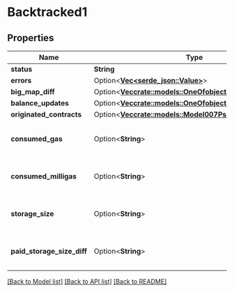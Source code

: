 # Backtracked1

## Properties

Name | Type | Description | Notes
------------ | ------------- | ------------- | -------------
**status** | **String** |  | 
**errors** | Option<[**Vec<serde_json::Value>**](serde_json::Value.md)> |  | [optional]
**big_map_diff** | Option<[**Vec<crate::models::OneOfobjectobjectobjectobject>**](oneOf<object,object,object,object>.md)> |  | [optional]
**balance_updates** | Option<[**Vec<crate::models::OneOfobjectobjectobjectobject>**](oneOf<object,object,object,object>.md)> |  | [optional]
**originated_contracts** | Option<[**Vec<crate::models::Model007PsDelph1ContractId>**](007-PsDELPH1.contract_id.md)> |  | [optional]
**consumed_gas** | Option<**String**> | Decimal representation of a positive big number | [optional]
**consumed_milligas** | Option<**String**> | Decimal representation of a positive big number | [optional]
**storage_size** | Option<**String**> | Decimal representation of a big number | [optional]
**paid_storage_size_diff** | Option<**String**> | Decimal representation of a big number | [optional]

[[Back to Model list]](../README.md#documentation-for-models) [[Back to API list]](../README.md#documentation-for-api-endpoints) [[Back to README]](../README.md)



